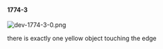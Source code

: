 #### 1774-3
![dev-1774-3-0.png](https://github.com/lil-lab/nlvr/raw/master/nlvr/dev/images/4/dev-1774-3-0.png "dev-1774-3-0.png")

there is exactly one yellow object touching the edge